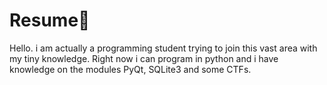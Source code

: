 # Resume📜

Hello. i am actually a programming student trying to join this vast area with my tiny knowledge. Right now i can program in python and i have knowledge on the modules PyQt, SQLite3 and some CTFs.
